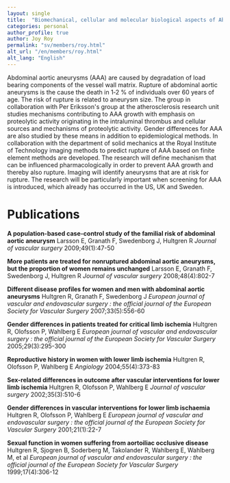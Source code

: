 ```yaml
---
layout: single
title:  "Biomechanical, cellular and molecular biological aspects of Abdominal Aortic Aneurysms"
categories: personal
author_profile: true
author: Joy Roy
permalink: "sv/members/roy.html"
alt_url: "/en/members/roy.html"
alt_lang: "English"
---
```



Abdominal aortic aneurysms (AAA) are caused by degradation of load bearing components of the vessel wall matrix. Rupture of abdominal aortic aneurysms is the cause the death in 1‐2 % of individuals over 60 years of age. The risk of rupture is related to aneurysm size. The group in collaboration with Per Eriksson's group at the atherosclerosis research unit studies mechanisms contributing to AAA growth with emphasis on proteolytic activity originating in the intraluminal thrombus and cellular sources and mechanisms of proteolytic activity. Gender differences for AAA are also studied by these means in addition to epidemiological methods. In collaboration with the department of solid mechanics at the Royal Institute of Technology imaging methods to predict rupture of AAA based on finite element methods are developed. The research will define mechanism that can be influenced pharmacologically in order to prevent AAA growth and thereby also rupture. Imaging will identify aneurysms that are at risk for rupture. The research will be particularly important when screening for AAA is introduced, which already has occurred in the US, UK and Sweden.



# Publications
**A population-based case-control study of the familial risk of abdominal aortic aneurysm**
Larsson E, Granath F, Swedenborg J, Hultgren R
*Journal of vascular surgery* 2009;49(1):47-50

**More patients are treated for nonruptured abdominal aortic aneurysms, but the proportion of women remains unchanged**
Larsson E, Granath F, Swedenborg J, Hultgren R
*Journal of vascular surgery* 2008;48(4):802-7

**Different disease profiles for women and men with abdominal aortic aneurysms**
Hultgren R, Granath F, Swedenborg J
*European journal of vascular and endovascular surgery : the official journal of the European Society for Vascular Surgery* 2007;33(5):556-60

**Gender differences in patients treated for critical limb ischemia**
Hultgren R, Olofsson P, Wahlberg E
*European journal of vascular and endovascular surgery : the official journal of the European Society for Vascular Surgery* 2005;29(3):295-300

**Reproductive history in women with lower limb ischemia**
Hultgren R, Olofsson P, Wahlberg E
*Angiology* 2004;55(4):373-83

**Sex-related differences in outcome after vascular interventions for lower limb ischemia**
Hultgren R, Olofsson P, Wahlberg E
*Journal of vascular surgery* 2002;35(3):510-6

**Gender differences in vascular interventions for lower limb ischaemia**
Hultgren R, Olofsson P, Wahlberg E
*European journal of vascular and endovascular surgery : the official journal of the European Society for Vascular Surgery* 2001;21(1):22-7

**Sexual function in women suffering from aortoiliac occlusive disease**
Hultgren R, Sjogren B, Soderberg M, Takolander R, Wahlberg E, Wahlberg M, et al
*European journal of vascular and endovascular surgery : the official journal of the European Society for Vascular Surgery* 1999;17(4):306-12

<!--
sidebar:
  - title: "Joy Roy"
    image: http://ki.se/sites/default/files/styles/profile/public/profile/joy-roy300.jpg
    image_alt: "image"
    text: "Telefon:	851779355,
    Enhet:	Kärlkirurgi,
    E-post:	Joy.Roy@ki.se"
    -->
